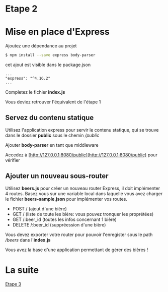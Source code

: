 Etape 2
=======

# Mise en place d'Express

Ajoutez une dépendance au projet
```sh
$ npm install --save express body-parser
```
cet ajout est visible dans le package.json
```
...
"express": "^4.16.2"
...
```

Completez le fichier __index.js__

Vous deviez retrouver l'équivalent de l'étape 1

## Servez du contenu statique

Utilisez l'application express pour servir le contenu statique, qui se trouve dans le dossier __public__ sous le chemin */public*

Ajouter **body-parser** en tant que middleware

Accedez à [http://127.0.0.1:8080/public](http://127.0.0.1:8080/public) pour vérifier

## Ajouter un nouveau sous-router

Utilisez __beers.js__ pour créer un nouveau router Express, il
doit implémenter 4 routes.
Basez vous sur une variable local dans laquelle vous avez charger le fichier __beers-sample.json__ pour implémenter vos routes.

- POST / (ajout d'une bière)
- GET / (liste de toute les bière: vous pouvez tronquer les proprétées)
- GET /:beer_id (toutes les infos concernant 1 bière)
- DELETE /:beer_id (suppréession d'une bière)

Vous devez exporter votre router pour pouvoir l'enregister sous le path */beers* dans l'__index.js__

Vous avez la base d'une application permettant de gérer des bières !

# La suite

[Etape 3](../step-03/README.md)